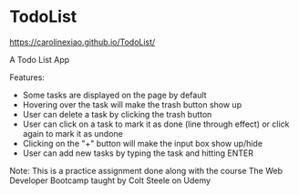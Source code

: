 # TodoList
https://carolinexiao.github.io/TodoList/

A Todo List App

Features:
- Some tasks are displayed on the page by default
- Hovering over the task will make the trash button show up
- User can delete a task by clicking the trash button
- User can click on a task to mark it as done (line through effect) or click again to mark it as undone
- Clicking on the "+" button will make the input box show up/hide
- User can add new tasks by typing the task and hitting ENTER

Note: This is a practice assignment done along with the course The Web Developer Bootcamp taught by Colt Steele on Udemy

